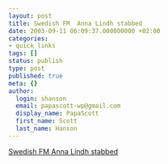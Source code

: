 ```yaml
---
layout: post
title: Swedish FM  Anna Lindh stabbed
date: 2003-09-11 06:09:37.000000000 +02:00
categories:
- quick links
tags: []
status: publish
type: post
published: true
meta: {}
author:
  login: shanson
  email: papascott-wp@gmail.com
  display_name: PapaScott
  first_name: Scott
  last_name: Hanson
---
```

<p><a title="'Palme all over again. God.....'" href="http://fistfulofeuros.net/archives/000023.php">Swedish FM  Anna Lindh stabbed</a></p>

